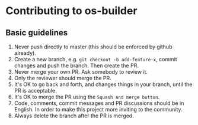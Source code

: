 # Contributing to os-builder

## Basic guidelines

1. Never push directly to master (this should be enforced by github already).
2. Create a new branch, e.g. `git checkout -b add-feature-x`, commit changes and push the branch. Then create the PR.
3. Never merge your own PR. Ask somebody to review it.
4. Only the reviewer should merge the PR.
5. It's OK to go back and forth, and changes things in your branch, until the PR is acceptable.
6. It's OK to merge the PR using the `Squash and merge button`.
7. Code, comments, commit messages and PR discussions should be in English. In order to make this project more inviting to the community.
8. Always delete the branch after the PR is merged.
